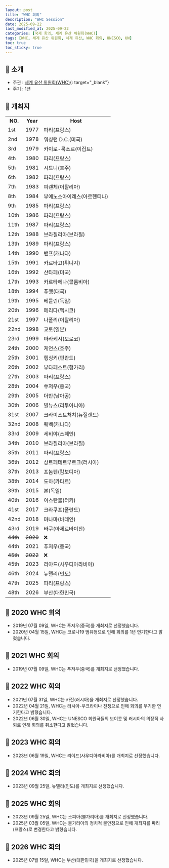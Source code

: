 ```yaml
---
layout: post
title: "WHC 회의"
description: "WHC Session"
date: 2025-09-22
last_modified_at: 2025-09-22
categories: [국제 회의, 세계 유산 위원회(WHC)]
tags: [WHC, 세계 유산 위원회, 세계 유산, WHC 회의, UNESCO, UN]
toc: true
toc_sticky: true
---
```

## 📜 소개
* 주관 : [세계 유산 위원회(WHC)](https://whc.unesco.org/){: target="_blank"}
* 주기 : 1년

## 📜 개최지

<html>

<head>
    <meta charset="UTF-8">
</head>

<body>
    <table>
        <tr class="header-row">
            <th class="col-no">NO.</th>
            <th class="col-year">Year</th>
            <th class="col-host">Host</th>
        </tr>
        <tr>
            <td>1st</td>
            <td>1977</td>
            <td>파리(프랑스)</td>
        </tr>
        <tr>
            <td>2nd</td>
            <td>1978</td>
            <td>워싱턴 D.C.(미국)</td>
        </tr>
        <tr>
            <td>3rd</td>
            <td>1979</td>
            <td>카이로-룩소르(이집트)</td>
        </tr>
        <tr>
            <td>4th</td>
            <td>1980</td>
            <td>파리(프랑스)</td>
        </tr>
        <tr>
            <td>5th</td>
            <td>1981</td>
            <td>시드니(호주)</td>
        </tr>
        <tr>
            <td>6th</td>
            <td>1982</td>
            <td>파리(프랑스)</td>
        </tr>
        <tr>
            <td>7th</td>
            <td>1983</td>
            <td>피렌체(이탈리아)</td>
        </tr>
        <tr>
            <td>8th</td>
            <td>1984</td>
            <td>부에노스아이레스(아르헨티나)</td>
        </tr>
        <tr>
            <td>9th</td>
            <td>1985</td>
            <td>파리(프랑스)</td>
        </tr>
        <tr>
            <td>10th</td>
            <td>1986</td>
            <td>파리(프랑스)</td>
        </tr>
        <tr>
            <td>11th</td>
            <td>1987</td>
            <td>파리(프랑스)</td>
        </tr>
        <tr>
            <td>12th</td>
            <td>1988</td>
            <td>브라질리아(브라질)</td>
        </tr>
        <tr>
            <td>13th</td>
            <td>1989</td>
            <td>파리(프랑스)</td>
        </tr>
        <tr>
            <td>14th</td>
            <td>1990</td>
            <td>밴프(캐나다)</td>
        </tr>
        <tr>
            <td>15th</td>
            <td>1991</td>
            <td>카르타고(튀니지)</td>
        </tr>
        <tr>
            <td>16th</td>
            <td>1992</td>
            <td>산타페(미국)</td>
        </tr>
        <tr>
            <td>17th</td>
            <td>1993</td>
            <td>카르타헤나(콜롬비아)</td>
        </tr>
        <tr>
            <td>18th</td>
            <td>1994</td>
            <td>푸껫(태국)</td>
        </tr>
        <tr>
            <td>19th</td>
            <td>1995</td>
            <td>베를린(독일)</td>
        </tr>
        <tr>
            <td>20th</td>
            <td>1996</td>
            <td>메리다(멕시코)</td>
        </tr>
        <tr>
            <td>21st</td>
            <td>1997</td>
            <td>나폴리(이탈리아)</td>
        </tr>
        <tr>
            <td>22nd</td>
            <td>1998</td>
            <td>교토(일본)</td>
        </tr>
        <tr>
            <td>23rd</td>
            <td>1999</td>
            <td>마라케시(모로코)</td>
        </tr>
        <tr>
            <td>24th</td>
            <td>2000</td>
            <td>케언스(호주)</td>
        </tr>
        <tr>
            <td>25th</td>
            <td>2001</td>
            <td>헹싱키(핀란드)</td>
        </tr>
        <tr>
            <td>26th</td>
            <td>2002</td>
            <td>부다페스트(헝가리)</td>
        </tr>
        <tr>
            <td>27th</td>
            <td>2003</td>
            <td>파리(프랑스)</td>
        </tr>
        <tr>
            <td>28th</td>
            <td>2004</td>
            <td>쑤저우(중국)</td>
        </tr>
        <tr>
            <td>29th</td>
            <td>2005</td>
            <td>더반(남아공)</td>
        </tr>
        <tr>
            <td>30th</td>
            <td>2006</td>
            <td>빌뉴스(리투아니아)</td>
        </tr>
        <tr>
            <td>31st</td>
            <td>2007</td>
            <td>크라이스트처치(뉴질랜드)</td>
        </tr>
        <tr>
            <td>32nd</td>
            <td>2008</td>
            <td>퀘벡(캐나다)</td>
        </tr>
        <tr>
            <td>33rd</td>
            <td>2009</td>
            <td>세비야(스페인)</td>
        </tr>
        <tr>
            <td>34th</td>
            <td>2010</td>
            <td>브라질리아(브라질)</td>
        </tr>
        <tr>
            <td>35th</td>
            <td>2011</td>
            <td>파리(프랑스)</td>
        </tr>
        <tr>
            <td>36th</td>
            <td>2012</td>
            <td>상트페테르부르크(러시아)</td>
        </tr>
        <tr>
            <td>37th</td>
            <td>2013</td>
            <td>프놈펜(캄보디아)</td>
        </tr>
        <tr>
            <td>38th</td>
            <td>2014</td>
            <td>도하(카타르)</td>
        </tr>
        <tr>
            <td>39th</td>
            <td>2015</td>
            <td>본(독일)</td>
        </tr>
        <tr>
            <td>40th</td>
            <td>2016</td>
            <td>이스탄불(터키)</td>
        </tr>
        <tr>
            <td>41st</td>
            <td>2017</td>
            <td>크라쿠프(폴란드)</td>
        </tr>
        <tr>
            <td>42nd</td>
            <td>2018</td>
            <td>마나마(바레인)</td>
        </tr>
        <tr>
            <td>43rd</td>
            <td>2019</td>
            <td>바쿠(아제르바이잔)</td>
        </tr>
        <tr>
            <td><del>44th</del></td>
            <td><del>2020</del></td>
            <td>❌</td>
        </tr>
        <tr>
            <td>44th</td>
            <td>2021</td>
            <td>푸저우(중국)</td>
        </tr>
        <tr>
            <td><del>45th</del></td>
            <td><del>2022</del></td>
            <td>❌</td>
        </tr>
        <tr>
            <td>45th</td>
            <td>2023</td>
            <td>리야드(사우디아라비아)</td>
        </tr>
        <tr>
            <td>46th</td>
            <td>2024</td>
            <td>뉴델리(인도)</td>
        </tr>
        <tr>
            <td>47th</td>
            <td>2025</td>
            <td>파리(프랑스)</td>
        </tr>
        <tr class="korea-host-bg">
            <td><span class="korea-host">48th</span></td>
            <td><span class="korea-host">2026</span></td>
            <td><span class="korea-host">부산(대한민국)</span></td>
        </tr>
    </table>
</body>

</html>

## 📜 2020 WHC 회의
* 2019년 07월 09일, WHC는 푸저우(중국)를 개최지로 선정했습니다.
* 2020년 04월 15일, WHC는 코로나19 범유행으로 인해 회의를 1년 연기한다고 밝혔습니다.

## 📜 2021 WHC 회의
* 2019년 07월 09일, WHC는 <span class="foreign-host">푸저우(중국)</span>를 개최지로 선정했습니다.

## 📜 2022 WHC 회의
* 2021년 07월 31일, WHC는 카잔(러시아)을 개최지로 선정했습니다.
* 2022년 04월 21일, WHC는 러시아-우크라이나 전쟁으로 인해 회의를 무기한 연기한다고 밝혔습니다.
* 2022년 06월 30일, WHC는 UNESCO 회원국들의 보이콧 및 러시아의 의장직 사퇴로 인해 회의를 취소한다고 밝혔습니다.

## 📜 2023 WHC 회의
* 2023년 06월 19일, WHC는 <span class="foreign-host">리야드(사우디아라비아)</span>를 개최지로 선정했습니다.

## 📜 2024 WHC 회의
* 2023년 09월 25일, <span class="foreign-host">뉴델리(인도)</span>를 개최지로 선정했습니다.

## 📜 2025 WHC 회의
* 2023년 09월 25일, WHC는 소피아(불가리아)를 개최지로 선정했습니다.
* 2025년 03월 05일, WHC는 불가리아의 정치적 불안정으로 인해 개최지를 <span class="foreign-host">파리(프랑스)</span>로 변경한다고 밝혔습니다.

## 📜 2026 WHC 회의
* 2025년 07월 15일, WHC는 <span class="korea-host">부산(대한민국)</span>을 개최지로 선정했습니다.
